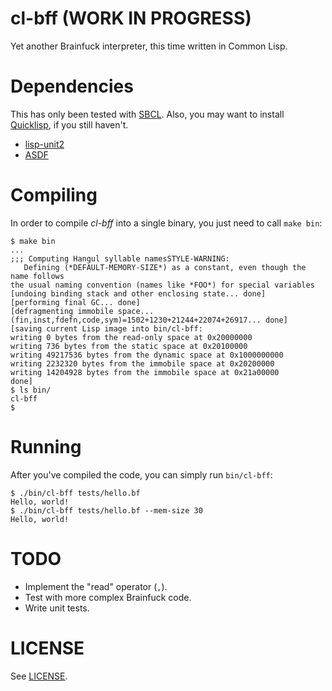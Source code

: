 # cl-bff (WORK IN PROGRESS)

Yet another Brainfuck interpreter, this time written in Common Lisp.

# Dependencies

This has only been tested with [SBCL](http://sbcl.org). Also, you may want to install [Quicklisp](https://www.quicklisp.org/beta/), if you still haven't.

- [lisp-unit2](http://quickdocs.org/lisp-unit2/)
- [ASDF](https://common-lisp.net/project/asdf/)

# Compiling
In order to compile _cl-bff_ into a single binary, you just need to call `make bin`:

```
$ make bin
...
;;; Computing Hangul syllable namesSTYLE-WARNING:
   Defining (*DEFAULT-MEMORY-SIZE*) as a constant, even though the name follows
the usual naming convention (names like *FOO*) for special variables
[undoing binding stack and other enclosing state... done]
[performing final GC... done]
[defragmenting immobile space... (fin,inst,fdefn,code,sym)=1502+1230+21244+22074+26917... done]
[saving current Lisp image into bin/cl-bff:
writing 0 bytes from the read-only space at 0x20000000
writing 736 bytes from the static space at 0x20100000
writing 49217536 bytes from the dynamic space at 0x1000000000
writing 2232320 bytes from the immobile space at 0x20200000
writing 14204928 bytes from the immobile space at 0x21a00000
done]
$ ls bin/
cl-bff
$
```

# Running
After you've compiled the code, you can simply run `bin/cl-bff`:

```
$ ./bin/cl-bff tests/hello.bf
Hello, world!
$ ./bin/cl-bff tests/hello.bf --mem-size 30
Hello, world!
```

# TODO

- Implement the "read" operator (`,`).
- Test with more complex Brainfuck code.
- Write unit tests.

# LICENSE

See [LICENSE](https://github.com/csixteen/cl-bff/blob/master/LICENSE).
